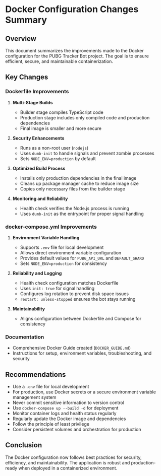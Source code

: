 # Docker Configuration Changes Summary

## Overview

This document summarizes the improvements made to the Docker configuration for the PUBG Tracker Bot project. The goal is to ensure efficient, secure, and maintainable containerization.

## Key Changes

### Dockerfile Improvements

1. **Multi-Stage Builds**
   - Builder stage compiles TypeScript code
   - Production stage includes only compiled code and production dependencies
   - Final image is smaller and more secure

2. **Security Enhancements**
   - Runs as a non-root user (`nodejs`)
   - Uses `dumb-init` to handle signals and prevent zombie processes
   - Sets `NODE_ENV=production` by default

3. **Optimized Build Process**
   - Installs only production dependencies in the final image
   - Cleans up package manager cache to reduce image size
   - Copies only necessary files from the builder stage

4. **Monitoring and Reliability**
   - Health check verifies the Node.js process is running
   - Uses `dumb-init` as the entrypoint for proper signal handling

### docker-compose.yml Improvements

1. **Environment Variable Handling**
   - Supports `.env` file for local development
   - Allows direct environment variable configuration
   - Provides default values for `PUBG_API_URL` and `DEFAULT_SHARD`
   - Sets `NODE_ENV=production` for consistency

2. **Reliability and Logging**
   - Health check configuration matches Dockerfile
   - Uses `init: true` for signal handling
   - Configures log rotation to prevent disk space issues
   - `restart: unless-stopped` ensures the bot stays running

3. **Maintainability**
   - Aligns configuration between Dockerfile and Compose for consistency

### Documentation

- Comprehensive Docker Guide created (`DOCKER_GUIDE.md`)
- Instructions for setup, environment variables, troubleshooting, and security

## Recommendations

- Use a `.env` file for local development
- For production, use Docker secrets or a secure environment variable management system
- Never commit sensitive information to version control
- Use `docker-compose up --build -d` for deployment
- Monitor container logs and health status regularly
- Regularly update the Docker image and dependencies
- Follow the principle of least privilege
- Consider persistent volumes and orchestration for production

## Conclusion

The Docker configuration now follows best practices for security, efficiency, and maintainability. The application is robust and production-ready when deployed in a containerized environment.